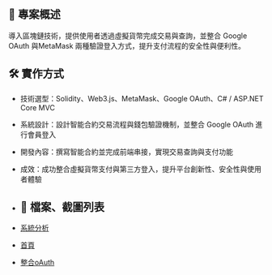 ## 📖 專案概述
導入區塊鏈技術，提供使用者透過虛擬貨幣完成交易與查詢，並整合 Google OAuth 與MetaMask 兩種驗證登入方式，提升支付流程的安全性與便利性。

## 🛠 實作方式
- 技術選型：Solidity、Web3.js、MetaMask、Google OAuth、C# / ASP.NET Core MVC
- 系統設計：設計智能合約交易流程與錢包驗證機制，並整合 Google OAuth 進行會員登入
- 開發內容：撰寫智能合約並完成前端串接，實現交易查詢與支付功能
- 成效：成功整合虛擬貨幣支付與第三方登入，提升平台創新性、安全性與使用者體驗

- ## 📂 檔案、截圖列表
- [系統分析](DCin.pdf)  
- [首頁](home.png)  
- [整合oAuth](login.png)  
